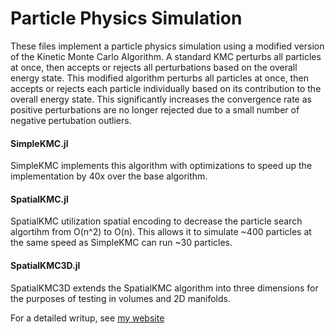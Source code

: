 # Particle Physics Simulation

These files implement a particle physics simulation using a modified version of the Kinetic Monte Carlo Algorithm. A standard KMC perturbs all particles at once, then accepts or rejects all perturbations based on the overall energy state. This modified algorithm perturbs all particles at once, then accepts or rejects each particle individually based on its contribution to the overall energy state. This significantly increases the convergence rate as positive perturbations are no longer rejected due to a small number of negative pertubation outliers.

#### SimpleKMC.jl

SimpleKMC implements this algorithm with optimizations to speed up the implementation by 40x over the base algorithm.

#### SpatialKMC.jl

SpatialKMC utilization spatial encoding to decrease the particle search algortihm from O(n^2) to O(n). This allows it to simulate ~400 particles at the same speed as SimpleKMC can run ~30 particles.

#### SpatialKMC3D.jl

SpatialKMC3D extends the SpatialKMC algorithm into three dimensions for the purposes of testing in volumes and 2D manifolds.

For a detailed writup, see [my website](https://danielbiller.com/?rara-portfolio=particle-simulation)
